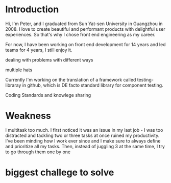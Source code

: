 # Introduction

Hi, I'm Peter, and I graduated from Sun Yat-sen University in Guangzhou in 2008. 
I love to create beautiful and performant products with delightful user experiences.
So that's why I chose front end engineering as my career.

For now, I have been working on front end development for 14 years and led teams for 4 years, I still enjoy it.

dealing with problems with different ways

multiple hats

Currently I'm working on the translation of a framework called testing-libraray in github, which is DE facto standard library for component testing.

Coding Standards and knowlege sharing

# Weakness

I multitask too much. I first noticed it was an issue in my last job - 
I was too distracted and tackling two or three tasks at once ruined my productivity. 
I’ve been minding how I work ever since and I make sure to always define and prioritize all my tasks. 
Then, instead of juggling 3 at the same time, I try to go through them one by one

# biggest challege to solve

